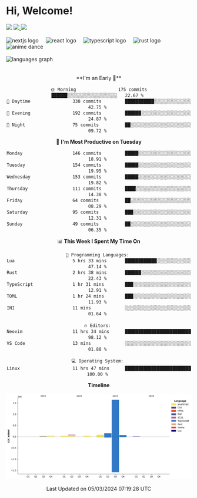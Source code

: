 <div align="center">
  <h1 align="left">
    Hi, Welcome!
  </h1>
  <div align="left">
    <div>
      <img src="https://img.shields.io/github/followers/kraken-afk.svg?style=social&label=Follow&maxAge=2592000" />
      <a href="https://twitter.com/trshppl">
        <img src="https://img.shields.io/twitter/follow/trshppl" />
      </a>
      <a href="https://nv-me.vercel.app">
        <img src="https://img.shields.io/badge/visit-my_site-blue" />
      </a>
    </div>
    <br />
    <div>
      <img src="https://skillicons.dev/icons?i=nextjs" height="40" alt="nextjs logo" />
      <img width="12" />
      <img src="https://skillicons.dev/icons?i=react" height="40" alt="react logo" />
      <img width="12" />
      <img src="https://skillicons.dev/icons?i=ts" height="40" alt="typescript logo" />
      <img width="12" />
      <img src="https://skillicons.dev/icons?i=rust" height="40" alt="rust logo" />
      <img src="https://media.tenor.com/sbvSVkB_hq8AAAAi/anime-dens.gif" alt="anime dance" height="40" />
    </div>
    <br />
    <div>
      <img src="https://github-readme-stats.vercel.app/api/top-langs?username=kraken-afk&locale=en&hide_title=false&layout=compact&card_width=320&langs_count=6&theme=rose_pine&hide_border=true&order=2" height="150" alt="languages graph" />
    </div>
  </div>
  <br />
  <br/>
  <!--START_SECTION:waka-->
**I'm an Early 🐤** 

```text
🌞 Morning                175 commits         ██████░░░░░░░░░░░░░░░░░░░   22.67 % 
🌆 Daytime                330 commits         ███████████░░░░░░░░░░░░░░   42.75 % 
🌃 Evening                192 commits         ██████░░░░░░░░░░░░░░░░░░░   24.87 % 
🌙 Night                  75 commits          ██░░░░░░░░░░░░░░░░░░░░░░░   09.72 % 
```
📅 **I'm Most Productive on Tuesday** 

```text
Monday                   146 commits         █████░░░░░░░░░░░░░░░░░░░░   18.91 % 
Tuesday                  154 commits         █████░░░░░░░░░░░░░░░░░░░░   19.95 % 
Wednesday                153 commits         █████░░░░░░░░░░░░░░░░░░░░   19.82 % 
Thursday                 111 commits         ████░░░░░░░░░░░░░░░░░░░░░   14.38 % 
Friday                   64 commits          ██░░░░░░░░░░░░░░░░░░░░░░░   08.29 % 
Saturday                 95 commits          ███░░░░░░░░░░░░░░░░░░░░░░   12.31 % 
Sunday                   49 commits          ██░░░░░░░░░░░░░░░░░░░░░░░   06.35 % 
```


📊 **This Week I Spent My Time On** 

```text
💬 Programming Languages: 
Lua                      5 hrs 33 mins       ████████████░░░░░░░░░░░░░   47.14 % 
Rust                     2 hrs 38 mins       ██████░░░░░░░░░░░░░░░░░░░   22.43 % 
TypeScript               1 hr 31 mins        ███░░░░░░░░░░░░░░░░░░░░░░   12.91 % 
TOML                     1 hr 24 mins        ███░░░░░░░░░░░░░░░░░░░░░░   11.93 % 
INI                      11 mins             ░░░░░░░░░░░░░░░░░░░░░░░░░   01.64 % 

🔥 Editors: 
Neovim                   11 hrs 34 mins      █████████████████████████   98.12 % 
VS Code                  13 mins             ░░░░░░░░░░░░░░░░░░░░░░░░░   01.88 % 

💻 Operating System: 
Linux                    11 hrs 47 mins      █████████████████████████   100.00 % 
```

**Timeline**

![Lines of Code chart](https://raw.githubusercontent.com/kraken-afk/kraken-afk/main/assets/bar_graph.png)


 Last Updated on 05/03/2024 07:19:28 UTC
<!--END_SECTION:waka-->
</div>
<br />